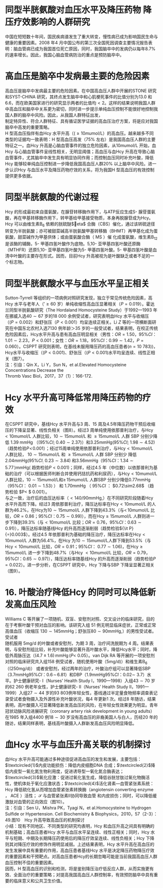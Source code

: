 # 同型半胱氨酸对血压水平及降压药物 降压疗效影响的人群研究  
中国在短短数十年间，国民疾病谱发生了重大转变，慢性病已成为影响国民生命与健康的重要因素。2008 年4 月中国公布的第三次全国死因调查主要情况报告表明：脑血管病已成为我国首位死亡原因，同时，我国脑卒中的发病仍以每年$8.7\%$ 的速率增长。因此，我国心脑血管病防治的重点是预防脑卒中。  
#  高血压是脑卒中发病最主要的危险因素  
高血压是脑卒中发病最主要的危险因素。在中国高血压人群中开展的STONE 研究和SYST-CHINA 研究，其终点发生脑卒中和心肌梗死事件的比值分别为13.0 和6.6，而在欧美国家进行的研究显示两者的比值均$<2$。这样的结果说明我国人群中高血压和脑卒中关系更为密切，同时进一步提示单纯血压控制不能很好地控制我国人群的脑卒中风险。因此，从我国人群特征出发，  
制定特异性、符合人群特征、具有循证医学证据的高血压治疗方案，将是应对我国脑卒中高发的重要策略。  
H 型高血压指伴有血Hcy 水平升高（$(\geqslant10mu\mathrm{mol}/\mathrm{L}$）的高血压。越来越多不同类型的证据均一致表明：H 型高血压高发（$75\%$ 左右）是我国高血压人群的主要特征之一。血Hcy 升高是心脑血管事件的独立危险因素，从$10mu\mathrm{mol}/\mathrm{L}$ 开始，血Hcy 与心脑血管事件呈线性相关，无明显阈值；高血压与血Hcy 升高在导致心脑血管事件，尤其脑卒中发生具有明显协同作用；而控制血压同时补充叶酸，降低Hcy 能够较单纯血压控制进一步降低我国高血压人群$20\%$ 以上脑卒中风险。进一步认识Hcy 与血压水平及降压药物疗效的关系，将为我国H 型高血压的有效控制提供更多依据。  
#  同型半胱氨酸的代谢过程  
Hcy 的形成最初来自蛋氨酸，在腺苷转移酶作用下，与ATP反应生成S- 腺苷蛋氨酸，再在甲基转移酶作用下，转甲基给甲基接受物质，本身再脱腺苷成为Hcy。Hcy 可以由维生素$\mathrm{B}_{6}$ 依赖的胱硫醚$eta$ 合酶（CBS）催化，通过该转硫途径转变为半胱氨酸；亦可被甜菜碱高半胱氨酸甲基转移酶（BHMT）再甲基化成为蛋氨酸，甜菜碱作为甲基供体；或由蛋氨酸合酶（ MS ）催 化成蛋氨酸，维生素$\mathrm{B}_{12}$ 是该酶的辅酶，5- 甲基四氢叶酸作为底物。5,10- 亚甲基四氢叶酸还原酶（MTHFR）还原5,10- 亚甲基四氢叶酸为5- 甲基四氢叶酸。5- 甲基四氢叶酸是血清中叶酸的主要存在形式。因而，目前Hcy 升高被视为是叶酸缺乏或者不足的一个标志物。  
#  同型半胱氨酸水平与血压水平呈正相关  
Sutton-Tyrrell 等组织的一项病例对照研究发现，独立于常见传统危险因素，高Hcy 水平与老年人（$'\geqslant60$ 岁）单纯收缩性高血压显著相关（$\scriptstyle{P=0.019}$）。霍达兰同型半胱氨酸研究（The Hordaland Homocysteine Study）于1992—1993 年在挪威入选$40\sim67$ 岁的18 000 余例受试者，研究表明血Hcy 水平与收缩压（$\scriptstyle(P=0.002$）和舒张压（$\textstyle P<0.001$）均呈连续正相关。Li $Z$ 等的一项横断面研究在中国东北农村入选7130 例年龄＞35 岁的一般受试者，结果表明，在校正传统危险因素后，Hcy水平升高与患有高血压明显相关（男性：$\scriptstyle O R=1.50$，$95\%C I$：$1.01\sim2.23$，$P<0.001$；女性：$O R{=}1.18$，$95\%C I$：$0.99\sim1.42$，$P{=}0.060$）。CSPPT 研究则表明，在基线未服用降压药的高血压患者$(n{=}10\ 783)$)，Hcy水平与收缩压（$\left(P<0.001\right)$、舒张压（$(P<0.001)$水平均呈连续、线性正相关（图7）。  
注：引自：Qin X，Li Y，Sun N，et al.Elevated Homocysteine Concentrations Decrease the  
Thromb Vasc Biol，2017，37（1）：166-172.  
# Hcy 水平升高可降低常用降压药物的疗效  
在CSPPT 研究中，基线Hcy 水平升高与3 周、15 周及4.5年降压药物干预后收缩压的下降呈显著、线性负相关（图8）。经过3 周单纯使用依那普利治疗，与$\mathrm{Hcy}<10mu\mathrm{mol}/\mathrm{L}$ 人群比较，$10\sim15mu\mathrm{mol}/\mathrm{L}$  和 $\geqslant15mu\mathrm{mol}/\mathrm{L}$  人群 SBP  分别少降低 $1.39\;\mathrm{mmHg}$ （$(95\%C I;\ 0.40\sim2.37)$）和$3.25\mathrm{mmHg}\left(95\%C I;\ 1.98\sim4.52\right)$（趋势检验$P\!<\!0.001$）；经过15周单纯使用依那普利治疗，与$\mathrm{Hcy}<10mu\mathrm{mol}/$L  人群比较， $10\sim15mu\mathrm{mol}/\mathrm{L}$  和 $\geqslant15mu\mathrm{mol}/\mathrm{L}$  人群 SBP  分别少 降低$2.04\mathrm{{mm}H g}(95\%C I_{:}\ 0.23\sim3.84)$ 和$3.56\mathrm{mmHg}$（$95\%C I$：$1.34\sim5.77\,)\mathrm{mmHg}($ 趋势检验$P<0.001)$；同样，经过4.5 年（中位数）以依那普利为基础的治疗（可以根据医师判断合并使用钙拮抗药和利尿药），与$\mathrm{Hcy}<10mu\mathrm{mol}/\mathrm{L}$ 人群比较，$10\sim15mu\mathrm{mol}/\mathrm{L}$和$\geqslant\,15mu\mathrm{mol}/\mathrm{L}$ 人群SBP 分别少降低$0.77\mathrm{mmHg}$（$95\%C I$：
$0.01\sim1.53\rangle$ ） 和 $1.70\mathrm{mmHg}$ （ $95\%C I$ ： $0.72\sim2.68\$ （趋势检验 $P<
$ 0.001）。  
与之一致，治疗后的血压达标率（$<140/90\mathrm{mmHg},$）在不同研究阶段随着Hcy 水平升高而下降。经过3 周依那普利治疗，降压达标率在$\mathrm{Hcy}<10mu\mathrm{mol}/\mathrm{L}$ 的人群为$46.2\%$，在Hcy为$10\sim15mu\mathrm{mol}/\mathrm{L}$ 人群下降到$43.3\%$（与$<\,10mu\mathrm{mol}/\mathrm{L}$ 比较，$O R{=}0.86$；$95\%C I$：$0.75\sim0.99)$），而在$\mathrm{Hcy}\geqslant15mu\mathrm{mol}/\mathrm{L}$ 人群则进一步下降到$39.3\%$（与$<10mu\mathrm{mol}/\mathrm{L}$ 比较；$O R{=}0.76$，$95\%C I$：$0.63\sim0.91)$），降压达标率随基线Hcy 的升高而逐渐削弱（趋势检验${\it P}{=}0.003$）。经过4.5 年依那普利为基础的降压治疗，降压达标率在$\mathrm{Hcy}<10mu\mathrm{mol}/\mathrm{L}$ 人群为$56.4\%$，在Hcy 为$10\sim15mu\mathrm{mol}/\mathrm{L}$人群下降到$53.5\%$（与$\mathrm{Hcy}<10mu\mathrm{mol}/\mathrm{L}$ 比较，$O R{=}0.91$；$95\%C I$：
$0.77\sim1.06)$，在$\mathrm{Hcy}\geqslant15mu\mathrm{mol}/\mathrm{L}$ 进一步下降到$48.7\%$（与Hcy
$<10mu\mathrm{mol}/\mathrm{L}$ 比较，$O R{=}0.79$，$95\%C I$：$0.65\sim0.97)$），降压达标率随基线Hcy 的升高而逐渐削弱（趋势检验$P{=}0.022$）。进一步分析，在CSPPT 研究中，Hcy 下降与SBP 下降呈显著正相关（图9）。  
# 16. 叶酸治疗降低Hcy 的同时可以降低新发高血压风险  
Williams C 等开展了一项随机、双盲、安慰剂对照、交叉设计的临床研究，目的在于考察叶酸干预对血压的影响。该研究入组 51  例无明显临床症状，正常或正常高值血压（收缩压 $130\sim145\mathrm{mmHg}$；舒张压$80\sim90\mathrm{mmHg},$）的男性受试者。受试者  
随机服用 5mg/d  的叶酸或者安慰剂，为期 3  周，治疗间洗脱期为 4 周。结果表明，与安慰剂组比较，补充叶酸能够显著升高叶酸水平，降低Hcy水平；同时，降低外周脉压达（$(4.7\pm1.6)\,\mathrm{mmHg}\,(P<$ 0.05）。van Dijk RA 等开展的一项安慰剂对照的临床研究共入组158 例受试者，随机使用叶酸（$5\mathrm{m}\mathrm{g}/\mathrm{d})$）和维生素$\mathrm{B_{6}}$（$\left(250\mathrm{mg/d}\right)$） 或者安慰剂，经过两年的治疗，叶酸治疗组可以显著降低SBP 
（$3.7\mathrm{mmHg}$$95\%C I$：$0.6\!\sim\!6.81$）和DBP（1.9mmHg$95\%C I$：$0.02\sim$ 
3.7）水平。护士健康研究- Ⅰ（Nurses' Health Study Ⅰ，1990—1998）入组$43\sim70$ 岁的62 260 例老年女性，护士健康研究- Ⅱ（Nurses' Health Study Ⅱ，1991—1999）入组$27\sim44$ 岁的93 803例年轻女性，基线通过半定量食物频率调查表记录受试者食物摄入及外源性补充叶酸状况，每4 年更新1 次。经过8 年随访，结果表明，高叶酸摄入可显著降低新发高血压的风险，在年轻女性效果更为明显。青年冠状动脉风险进展研究（coronary artery risk development in young adults）在1985 年入组4400 例$18\sim30$ 岁没有高血压的非裔美国人与白人，历经20 年的随访，结果同样表明，基线高叶酸摄入人群新发高血压风险明显降低。  
#  血Hcy 水平与血压升高关联的机制探讨  
血Hcy 水平升高可能通过多种途径促进高血压的发生和发展，主要包括：$\textcircled{1}$内皮功能损伤：降低内皮细胞DNA 合成；$\textcircled{2}$降低内皮型一氧化氮生物利用度，促进诱导型一氧化氮合酶表达；$\textcircled{3}$氧化应激：促进过氧化氢生成，降低谷胱甘肽过氧化物酶活性，使机体处于氧化应激状态；$\textcircled{4}$活化肾素—血管紧张素系统：Hcy 降低硫化氢从而增加血管紧张素转换酶（angiotensin converting enzyme ， ACE ）活性； $\mathcal{S}$ 与血管紧张素Ⅱ协同导致血管 和内皮损伤；同时，可以降低缓激肽对血管的正向效应（图10）。  
注：引自：Sen U，Mishra PK，Tyagi N，et al.Homocysteine to Hydrogen Sulfide or Hypertension. Cell  Biochemistry & Biophysics，2010，57（2-3）：49.图10　Hcy 升高导致高血压的机制探讨  
小结：现有不同地区、不同类型的研究均表明，Hcy 和血压升高之间具有明确的机制基础；高血压患者Hcy 水平与血压水平呈连续、线性正相关；同时，Hcy 水平与短期、中期及长期降压药使用后的降压疗效呈连续、线性负相关；Hcy 下降则其对降压疗效的修饰作用明显减弱。上述结果表明，Hcy 水平升高在高血压的发生发展中具有重要的作用，高血压患者基线Hcy 水平是决定降压药物降压疗效的重要因素和干预靶点。对高血压患者Hcy的长期忽略可能是当前我国高血压人群血压控制不佳的重要因素。  
因而，H 型高血压的识别和检测，将是鉴别降压治疗低反应人群，从而实施更有效、全面治疗的重要策略；对提高我国高血压人群控制率，有效预防脑卒中具有重要的临床意义和公共卫生价值。  
